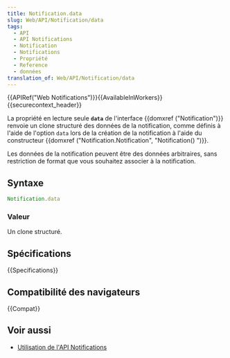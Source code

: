```yaml
---
title: Notification.data
slug: Web/API/Notification/data
tags:
  - API
  - API Notifications
  - Notification
  - Notifications
  - Propriété
  - Reference
  - données
translation_of: Web/API/Notification/data
---
```


{{APIRef("Web Notifications")}}{{AvailableInWorkers}}{{securecontext_header}}

La propriété en lecture seule **`data`** de l'interface {{domxref ("Notification")}} renvoie un clone structuré des données de la notification, comme définis à l'aide de l'option `data`  lors de la création de la notification à l'aide du constructeur {{domxref ("Notification.Notification", "Notification() ")}}.

Les données de la notification peuvent être des données arbitraires, sans restriction de format que vous souhaitez associer à la notification.

## Syntaxe

```js
Notification.data
```

### Valeur

Un clone structuré.

## Spécifications

{{Specifications}}

## Compatibilité des navigateurs

{{Compat}}

## Voir aussi

- [Utilisation de l'API Notifications](/fr/docs/Web/API/Notifications_API/Using_the_Notifications_API)
